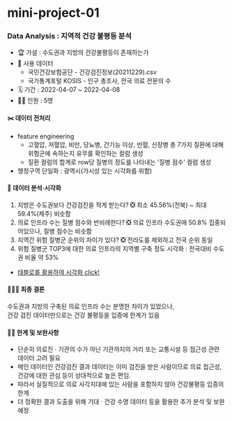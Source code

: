 # mini-project-01
### Data Analysis : 지역적 건강 불평등 분석
* 🏆 가설 : 수도권과 지방의 건강불평등이 존재하는가
* 📂 사용 데이터
  * 국민건강보험공단 - 건강검진정보(20211229).csv
  * 국가통계포털 KOSIS - 인구 총조사, 전국 의료 전문의 수
* 🗓 기간 : 2022-04-07 ~ 2022-04-08
* 👩‍💻 인원 : 5명

#### ✂️ 데이터 전처리
* feature engineering
  * 고혈압, 저혈압, 비만, 당뇨병, 간기능 이상, 빈혈, 신장병 총 7가지 질환에 대해 위험군에 속하는지 유무를 확인하는 컬럼 생성
  * 질환 컬럼의 합계로 row당 질병의 정도를 나타내는 '질병 점수' 컬럼 생성
* 행정구역 단일화 : 광역시(가시성 있는 시각화를 위함)


#### 🎨 데이터 분석·시각화
1. 지방은 수도권보다 건강검진을 적게 받는다? ❎ 최소 45.56%(전북) ~ 최대 59.4%(제주) 비슷함
2. 의료 인프라 수는 질병 점수와 반비례한다? ❎ 의료 인프라 수도권에 50.8% 집중되어있으나, 질병 점수는 비슷함
3. 지역간 위험 질병군 순위의 차이가 있다? ❎ 전라도를 제외하고 전국 순위 동일
4. 위험 질병군 TOP3에 대한 의료 인프라의 지역별 구축 정도 시각화 : 전국대비 수도권 비율 약 53%
  - [태블로를 활용하여 시각화 click!](https://public.tableau.com/app/profile/dona5627/viz/_16493459996130/1?publish=yes)

#### 👨🏻‍⚖️ 최종 결론
수도권과 지방의 구축된 의료 인프라 수는 분명한 차이가 있었으나,   
건강 검진 데이터만으로는 건강 불평등을 입증에 한계가 있음

#### 🧚‍♀️ 한계 및 보완사항
* 단순히 의료진 · 기관의 수가 아닌 기관까지의 거리 또는 교통시설 등 접근성 관련 데이터 고려 필요
* 메인 데이터인 건강검진 결과 데이터는 이미 검진을 받은 사람이므로 의료 접근성, 건강에 대한 관심 등이 상대적으로 높은 편임.
* 따라서 실질적으로 의료 사각지대에 있는 사람을 포함하지 않아 건강불평등 입증의 한계
* 더 정확한 결과 도출을 위해 기대 · 건강 수명 데이터 등을 활용한 추가 분석 및 보완 예정





